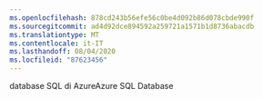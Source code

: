 ```yaml
---
ms.openlocfilehash: 878cd243b56efe56c0be4d092b86d078cbde990f
ms.sourcegitcommit: ad4d92dce894592a259721a1571b1d8736abacdb
ms.translationtype: MT
ms.contentlocale: it-IT
ms.lasthandoff: 08/04/2020
ms.locfileid: "87623456"
---
```

<span data-ttu-id="941a2-101">database SQL di Azure</span><span class="sxs-lookup"><span data-stu-id="941a2-101">Azure SQL Database</span></span>
